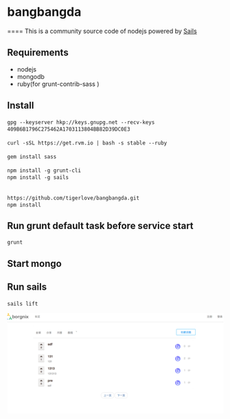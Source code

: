 # bangbangda
====
This is a community source code of nodejs powered by [Sails](http://sailsjs.org)

## Requirements

* nodejs
* mongodb
* ruby(for grunt-contrib-sass ) 

## Install

```
gpg --keyserver hkp://keys.gnupg.net --recv-keys 409B6B1796C275462A1703113804BB82D39DC0E3

curl -sSL https://get.rvm.io | bash -s stable --ruby

gem install sass

npm install -g grunt-cli
npm install -g sails


https://github.com/tigerlove/bangbangda.git
npm install

```
## Run grunt default task before service start 

```
grunt

```

## Start mongo


## Run sails
```
sails lift

```
![image](https://raw.githubusercontent.com/tigerlove/bangbangda/master/screenshot/1.png)

